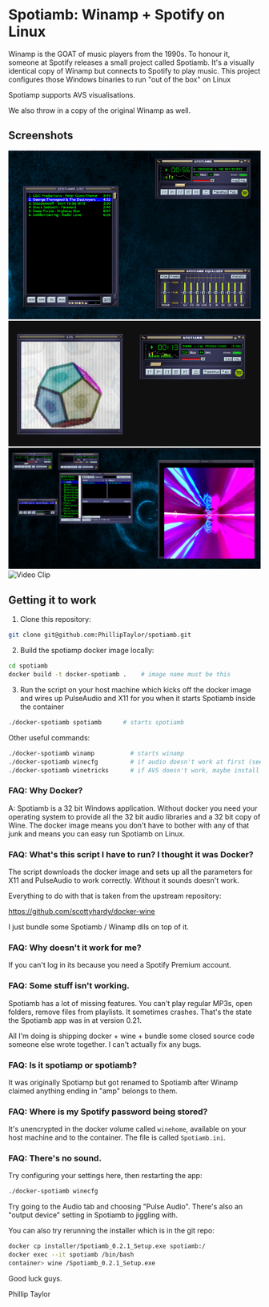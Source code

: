 
# Spotiamb: Winamp + Spotify on Linux

Winamp is the GOAT of music players from the 1990s. To honour it, someone at Spotify releases a small project called Spotiamb. It's a visually identical copy of Winamp but connects to Spotify to play music. This project configures those Windows binaries to run "out of the box" on Linux

Spotiamp supports AVS visualisations.

We also throw in a copy of the original Winamp as well.

## Screenshots

![Spotiamb](screenshots/main.png)
![Spotiamb with AVS visualisations running](screenshots/SpotiambAndAVS.png)
![Classic Winamp](screenshots/AlongsideWinampAndMilkdrop.png)
![Video Clip](https://youtu.be/2Xa-unkhzg4?si=EzAVSJTPVu5Fudlk)

## Getting it to work

1. Clone this repository:

```bash
git clone git@github.com:PhillipTaylor/spotiamb.git
```
2. Build the spotiamp docker image locally:

```bash
cd spotiamb
docker build -t docker-spotiamb .    # image name must be this
```

3. Run the script on your host machine which kicks off the docker image and wires up PulseAudio and X11 for you when it starts Spotiamb inside the container

```bash
./docker-spotiamb spotiamb      # starts spotiamb
```

Other useful commands:

```bash
./docker-spotiamb winamp          # starts winamp
./docker-spotiamb winecfg         # if audio doesn't work at first (see audio tab and use test button)
./docker-spotiamb winetricks      # if AVS doesn't work, maybe install direct x 9.
```

### FAQ: Why Docker?

A: Spotiamb is a 32 bit Windows application. Without docker you need your operating system to provide all the 32 bit audio libraries and a 32 bit copy of Wine. The docker image means you don't have to bother with any of that junk and means you can easy run Spotiamb on Linux.

### FAQ: What's this script I have to run? I thought it was Docker?

The script downloads the docker image and sets up all the parameters for X11 and PulseAudio to work correctly. Without it sounds doesn't work.

Everything to do with that is taken from the upstream repository:

https://github.com/scottyhardy/docker-wine

I just bundle some Spotiamb / Winamp dlls on top of it.

### FAQ: Why doesn't it work for me?

If you can't log in its because you need a Spotify Premium account.

### FAQ: Some stuff isn't working.

Spotiamb has a lot of missing features. You can't play regular MP3s, open folders, remove files from playlists. It sometimes crashes. That's the state the Spotiamb app was in at version 0.21.

All I'm doing is shipping docker + wine + bundle some closed source code someone else wrote together. I can't actually fix any bugs.

### FAQ: Is it spotiamp or spotiamb?

It was originally Spotiamp but got renamed to Spotiamb after Winamp claimed anything ending in "amp" belongs to them.

### FAQ: Where is my Spotify password being stored?

It's unencrypted in the docker volume called `winehome`, available on your host machine and to the container. The file is called `Spotiamb.ini`.

### FAQ: There's no sound.

Try configuring your settings here, then restarting the app:

```bash
./docker-spotiamb winecfg
```
Try going to the Audio tab and choosing "Pulse Audio". There's also an "output device" setting in Spotiamb to jiggling with.

You can also try rerunning the installer which is in the git repo:

```bash
docker cp installer/Spotiamb_0.2.1_Setup.exe spotiamb:/
docker exec --it spotiamb /bin/bash
container> wine /Spotiamb_0.2.1_Setup.exe
```

Good luck guys.

Phillip Taylor

